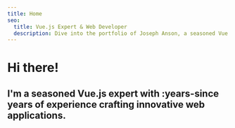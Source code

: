 ```yaml
---
title: Home
seo:
  title: Vue.js Expert & Web Developer
  description: Dive into the portfolio of Joseph Anson, a seasoned Vue.js developer with over 8 years of experience in creating cutting-edge web applications. Discover his passion for code and design.
---
```


# Hi there!

## I'm a seasoned Vue.js expert with :years-since years of experience crafting innovative web applications.
